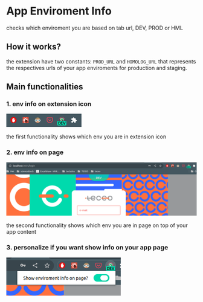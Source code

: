 # App Enviroment Info

checks which enviroment you are based on tab url, DEV, PROD or HML

## How it works?

the extension have two constants: `PROD_URL` and `HOMOLOG_URL` that represents the respectives urls of your app enviroments for production and staging.

## Main functionalities

### 1. env info on extension icon

![image](./screenshots/icon-env-info.png "icon env info")

the first functionality shows which env you are in extension icon

### 2. env info on page

![image](./screenshots/page-env-info.png "page env info")

the second functionality shows which env you are in page on top of your app content

### 3. personalize if you want show info on your app page

![image](./screenshots/settings-popup.png "page env info")
